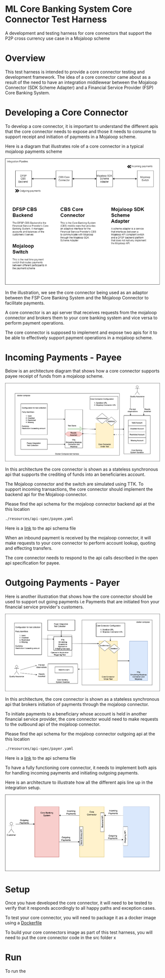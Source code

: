 # ML Core Banking System Core Connector Test Harness
A development and testing harness for core connectors that support the P2P cross currency use case in a Mojaloop scheme


# Overview 
This test harness is intended to provide a core connector testing and development framework. The idea of a core connector came about as a result of the need to have an integration middlewear between the Mojaloop Connector (SDK Scheme Adapter) and a Financial Service Provider (FSP) Core Banking System.

# Developing a Core Connector
To develop a core connector, it is important to understand the different apis that the core connector needs to expose and those it needs to consume to support receipt and initiation of payments in a Mojaloop scheme.

Here is a diagram that illustrates role of a core connector in a typical mojaloop payments scheme

![CBS Integratio Overview](./assets/CBS%20Integration%20Overview.png)

In the illustration, we see the core connector being used as an adaptor between the FSP Core Banking System and the Mojaloop Connector to facilitate payments. 

A core connector is an api server that receives requests from the mojaloop connector and brokers them to your core banking system and vice versa to perform payment operations.

The core connector is supposed to implement and expose two apis for it to be able to effectively support payment operations in a mojaloop scheme.

# Incoming Payments - Payee

Below is an architecture diagram that shows how a core connector supports payee receipt of funds from a mojaloop scheme.

![Payee Architecture](./assets/CBS%20Integration%20Diagrams-Payee%20Architectural%20Flow.drawio.png)

In this architecture the core connector is shown as a stateless synchronous api that supports the crediting of funds into an beneficiaries account.

The Mojaloop connector and the switch are simulated using TTK. To support incoming transactions, the core connector should implement the backend api for the Mojaloop connector.

Please find the api schema for the mojaloop connector backend api at the this location

```bash
./resources/api-spec/payee.yaml
```

Here is a [link](./resources/api-spec/payee.yaml) to the api schema file

When an inbound payment is received by the  mojaloop connector, it will make requests to your core connector to perform account lookup, quoting and effecting transfers.

The core connector needs to respond to the api calls described in the open api specification for payee.

# Outgoing Payments - Payer
Here is another illustration that shows how the core connector should be used to support out going payments i.e Payments that are initiated fron your financial service provider's customers.

![](./assets/CBS%20Integration%20Diagrams-Payer%20Architectural%20Flow.drawio.png)

In this architecture, the core connector is shown as a stateless synchronous api that brokers initiation of payments through the mojaloop connector.

To initiate payments to a beneficiary whose account is held in another financial service provider, the core connector would need to make requests to the outbound api of the mojaloop connector.

Please find the api schema for the mojaloop connector outgoing api at the this location

```bash
./resources/api-spec/payer.yaml
```

Here is a [link](./resources/api-spec/payer.yaml) to the api schema file

To have a fully functioning core connector, it needs to implement both apis for handling incoming payments and initiating outgoing payments.

Here is an architecture to illustrate how all the different apis line up in the integration setup.

![API Overview](./assets//CBS%20Integration%20Diagrams-APIOverview.drawio.png)


# Setup

Once you have developed the core connector, it will need to be tested to verify that it responds accordingly to all happy paths and exception cases.

To test your core connector, you will need to package it as a docker image using a [Dockerfile](https://docs.docker.com/reference/dockerfile/)

To build your core connectors image as part of this test harness, you will need to put the core connector code in the src folder x

# Run 
To run the 